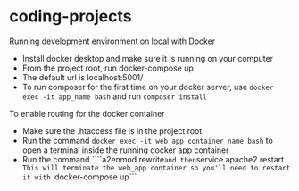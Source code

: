 # coding-projects

Running development environment on local with Docker
* Install docker desktop and make sure it is running on your computer
* From the project root, run docker-compose up
* The default url is localhost:5001/
* To run composer for the first time on your docker server, use ```docker exec -it app_name bash``` and run ```composer install```

To enable routing for the docker container
* Make sure the .htaccess file is in the project root
* Run the command ```docker exec -it web_app_container_name bash``` to open a terminal inside the running docker app container
* Run the command ````a2enmod rewrite``` and then ```service apache2 restart```. This will terminate the web_app container so you'll need to restart it with ```docker-compose up```
